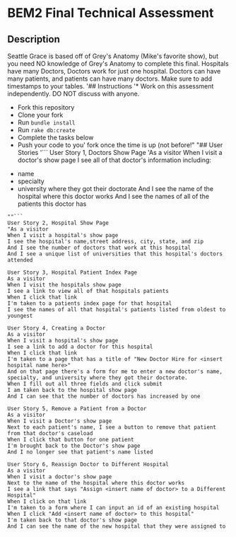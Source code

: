 # BEM2 Final Technical Assessment
## Description
Seattle Grace is based off of Grey's Anatomy (Mike's favorite show), but you need NO knowledge of Grey's Anatomy to complete this final.
Hospitals have many Doctors, Doctors work for just one hospital. Doctors can have many patients, and patients can have many doctors. Make sure to add timestamps to your tables. 
'## Instructions
'* Work on this assessment independently. DO NOT discuss with anyone.
* Fork this repository
* Clone your fork
* Run `bundle install`
* Run `rake db:create`
* Complete the tasks below
* Push your code to you' fork once the time is up (not before!"
"## User Stories
'```
User Story 1, Doctors Show Page
'As a visitor
When I visit a doctor's show page
I see all of that doctor's information including:
 - name
 - specialty
 - university where they got their doctorate
And I see the name of the hospital where this doctor works
And I see the names of all of the patients this doctor has
```
""```
User Story 2, Hospital Show Page
"As a visitor
When I visit a hospital's show page
I see the hospital's name,street address, city, state, and zip
And I see the number of doctors that work at this hospital
And I see a unique list of universities that this hospital's doctors attended
```
```
User Story 3, Hospital Patient Index Page
As a visitor
When I visit the hospitals show page 
I see a link to view all of that hospitals patients 
When I click that link
I'm taken to a patients index page for that hospital 
I see the names of all that hospital's patients listed from oldest to youngest
```
```
User Story 4, Creating a Doctor 
As a visitor
When I visit a hospital's show page
I see a link to add a doctor for this hospital
When I click that link
I'm taken to a page that has a title of "New Doctor Hire for <insert hospital name here>"
And on that page there's a form for me to enter a new doctor's name, specialty, and university where they got their doctorate.
When I fill out all three fields and click submit
I am taken back to the hospital show page 
And I can see that the number of doctors has increased by one
```
```
User Story 5, Remove a Patient from a Doctor
As a visitor
When I visit a Doctor's show page
Next to each patient's name, I see a button to remove that patient from that doctor's caseload
When I click that button for one patient
I'm brought back to the Doctor's show page
And I no longer see that patient's name listed
```
```
User Story 6, Reassign Doctor to Different Hospital
As a visitor
When I visit a doctor's show page
Next to the name of the hospital where this doctor works
I see a link that says "Assign <insert name of doctor> to a Different Hospital"
When I click on that link
I'm taken to a form where I can input an id of an existing hospital
When I click "Add <insert name of doctor> to this hospital"
I'm taken back to that doctor's show page
And I can see the name of the new hospital that they were assigned to
```